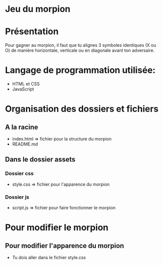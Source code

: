 # Jeu du morpion

# Présentation 
Pour gagner au morpion, il faut que tu alignes 3 symboles identiques (X ou O) de manière horizontale, verticale ou en diagonale avant ton adversaire.  

# Langage de programmation utilisée: 
* HTML et CSS 
* JavaScript

# Organisation des dossiers et fichiers 
## A la racine 
* index.html => fichier pour la structure du morpion 
* README.md 

## Dans le dossier assets 
### Dossier css 
* style.css => fichier pour l'apparence du morpion

### Dossier js 
* script.js => fichier pour faire fonctionner le morpion 

# Pour modifier le morpion
## Pour modifier  l'apparence du morpion 
* Tu dois aller dans le fichier style.css  



